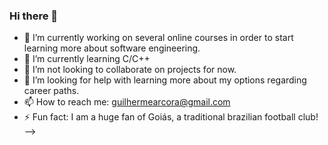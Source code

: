 ### Hi there 👋






- 🔭 I’m currently working on several online courses in order to start learning more about software engineering.
- 🌱 I’m currently learning C/C++
- 👯 I’m not looking to collaborate on projects for now. 
- 🤔 I’m looking for help with learning more about my options regarding career paths.
- 📫 How to reach me: guilhermearcora@gmail.com
- ⚡ Fun fact: I am a huge fan of Goiás, a traditional brazilian football club!
-->
